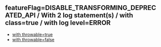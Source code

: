 ## featureFlag=DISABLE_TRANSFORMING_DEPRECATED_API / With 2 log statement(s) / with class=true / with log level=ERROR

* [with throwable=true](throwable-true/index.md)
* [with throwable=false](throwable-false/index.md)


